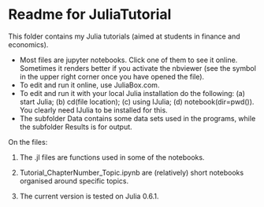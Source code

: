 Readme for JuliaTutorial
========================

This folder contains my Julia tutorials (aimed at students in finance and economics). 

*  Most files are jupyter notebooks. Click one of them to see it online. Sometimes it renders better if you activate the nbviewer (see the symbol in the upper right corner once you have opened the file).
*  To edit and run it online, use JuliaBox.com.
*  To edit and run it with your local Julia installation do the following: (a) start Julia; (b) cd(file location); (c) using IJulia; (d) notebook(dir=pwd()). You clearly need IJulia to be installed for this.
*  The subfolder Data contains some data sets used in the programs, while the subfolder Results is for output.


On the files:

1. The .jl files are functions used in some of the notebooks.

2. Tutorial_ChapterNumber_Topic.ipynb are (relatively) short notebooks organised around specific topics.

3. The current version is tested on Julia 0.6.1.
